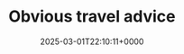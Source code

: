 ---
title: Obvious travel advice
slug: 20250301T221011
date: 2025-03-01T22:10:11+0000
params:
  url: https://dynomight.net/travel/
tags:
- travel
- rss
- to-read
---